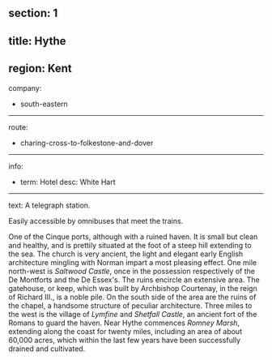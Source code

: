 section: 1
----
title: Hythe
----
region: Kent
----
company:
- south-eastern
----
route:
- charing-cross-to-folkestone-and-dover
----
info:
- term: Hotel
  desc: White Hart
----
text: A telegraph station.

Easily accessible by omnibuses that meet the trains.

One of the Cinque ports, although with a ruined haven. It is small but clean and healthy, and is prettily situated at the foot of a steep hill extending to the sea. The church is very ancient, the light and elegant early English architecture mingling with Norman impart a most pleasing effect. One mile north-west is *Saltwood Castle*, once in the possession respectively of the De Montforts and the De Essex's. The ruins encircle an extensive area. The gatehouse, or keep, which was built by Archbishop Courtenay, in the reign of Richard III., is a noble pile. On the south side of the area are the ruins of the chapel, a handsome structure of peculiar architecture. Three miles to the west is the village of *Lymfine* and *Shetfall Castle*, an ancient fort of the Romans to guard the haven. Near Hythe commences *Romney Marsh*, extending along the coast for twenty miles, including an area of about 60,000 acres, which within the last few years have been successfully drained and cultivated.
